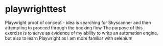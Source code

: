 # playwrighttest
Playwright proof of concept - idea is searching for Skyscanner and then attempting to proceed through the booking flow
The purpose of this exercise is to serve as evidence of my ability to write an automation engine, but also to learn Playwright as I am more familiar with selenium
